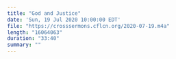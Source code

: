 ```yaml
---
title: "God and Justice"
date: 'Sun, 19 Jul 2020 10:00:00 EDT'
file: "https://crosssermons.cflcn.org/2020-07-19.m4a"
length: "16064063"
duration: "33:40"
summary: ""
---
```


